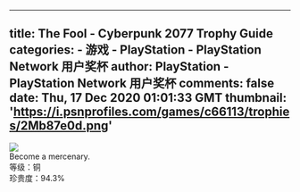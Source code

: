 
---
title: The Fool - Cyberpunk 2077 Trophy Guide
categories: 
    - 游戏
    - PlayStation - PlayStation Network 用户奖杯
author: PlayStation - PlayStation Network 用户奖杯
comments: false
date: Thu, 17 Dec 2020 01:01:33 GMT
thumbnail: 'https://i.psnprofiles.com/games/c66113/trophies/2Mb87e0d.png'
---

<div>   
<img src="https://i.psnprofiles.com/games/c66113/trophies/2Mb87e0d.png" referrerpolicy="no-referrer"><br>Become a mercenary.<br>等级：铜<br>珍贵度：94.3%  
</div>
            